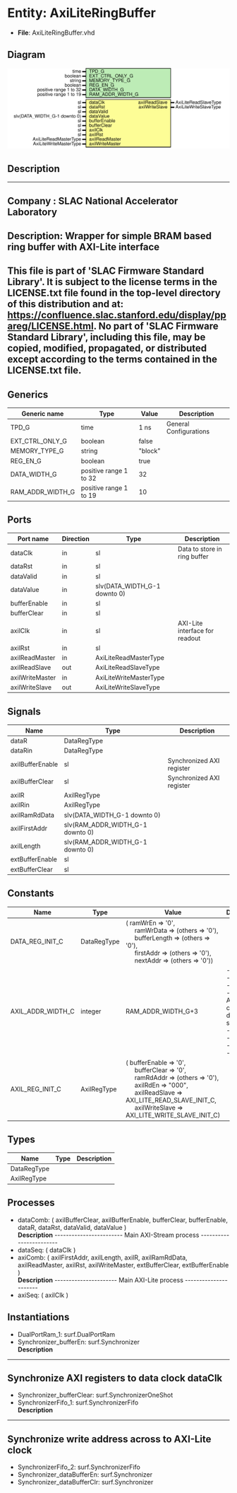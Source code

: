 # Entity: AxiLiteRingBuffer

- **File**: AxiLiteRingBuffer.vhd
## Diagram

![Diagram](AxiLiteRingBuffer.svg "Diagram")
## Description

-----------------------------------------------------------------------------
 Company    : SLAC National Accelerator Laboratory
-----------------------------------------------------------------------------
 Description: Wrapper for simple BRAM based ring buffer with AXI-Lite interface
-----------------------------------------------------------------------------
 This file is part of 'SLAC Firmware Standard Library'.
 It is subject to the license terms in the LICENSE.txt file found in the
 top-level directory of this distribution and at:
    https://confluence.slac.stanford.edu/display/ppareg/LICENSE.html.
 No part of 'SLAC Firmware Standard Library', including this file,
 may be copied, modified, propagated, or distributed except according to
 the terms contained in the LICENSE.txt file.
-----------------------------------------------------------------------------
## Generics

| Generic name     | Type                   | Value   | Description             |
| ---------------- | ---------------------- | ------- | ----------------------- |
| TPD_G            | time                   | 1 ns    | General Configurations  |
| EXT_CTRL_ONLY_G  | boolean                | false   |                         |
| MEMORY_TYPE_G    | string                 | "block" |                         |
| REG_EN_G         | boolean                | true    |                         |
| DATA_WIDTH_G     | positive range 1 to 32 | 32      |                         |
| RAM_ADDR_WIDTH_G | positive range 1 to 19 | 10      |                         |
## Ports

| Port name       | Direction | Type                         | Description                    |
| --------------- | --------- | ---------------------------- | ------------------------------ |
| dataClk         | in        | sl                           | Data to store in ring buffer   |
| dataRst         | in        | sl                           |                                |
| dataValid       | in        | sl                           |                                |
| dataValue       | in        | slv(DATA_WIDTH_G-1 downto 0) |                                |
| bufferEnable    | in        | sl                           |                                |
| bufferClear     | in        | sl                           |                                |
| axilClk         | in        | sl                           | AXI-Lite interface for readout |
| axilRst         | in        | sl                           |                                |
| axilReadMaster  | in        | AxiLiteReadMasterType        |                                |
| axilReadSlave   | out       | AxiLiteReadSlaveType         |                                |
| axilWriteMaster | in        | AxiLiteWriteMasterType       |                                |
| axilWriteSlave  | out       | AxiLiteWriteSlaveType        |                                |
## Signals

| Name             | Type                             | Description                |
| ---------------- | -------------------------------- | -------------------------- |
| dataR            | DataRegType                      |                            |
| dataRin          | DataRegType                      |                            |
| axilBufferEnable | sl                               |  Synchronized AXI register |
| axilBufferClear  | sl                               |  Synchronized AXI register |
| axilR            | AxilRegType                      |                            |
| axilRin          | AxilRegType                      |                            |
| axilRamRdData    | slv(DATA_WIDTH_G-1 downto 0)     |                            |
| axilFirstAddr    | slv(RAM_ADDR_WIDTH_G-1 downto 0) |                            |
| axilLength       | slv(RAM_ADDR_WIDTH_G-1 downto 0) |                            |
| extBufferEnable  | sl                               |                            |
| extBufferClear   | sl                               |                            |
## Constants

| Name              | Type        | Value                                                                                                                                                                                                                                                                                                                                                                                                                             | Description                                                                                   |
| ----------------- | ----------- | --------------------------------------------------------------------------------------------------------------------------------------------------------------------------------------------------------------------------------------------------------------------------------------------------------------------------------------------------------------------------------------------------------------------------------- | --------------------------------------------------------------------------------------------- |
| DATA_REG_INIT_C   | DataRegType |  (       ramWrEn      => '0',<br><span style="padding-left:20px">       ramWrData    => (others => '0'),<br><span style="padding-left:20px">       bufferLength => (others => '0'),<br><span style="padding-left:20px">       firstAddr    => (others => '0'),<br><span style="padding-left:20px">       nextAddr     => (others => '0'))                                                                                         |                                                                                               |
| AXIL_ADDR_WIDTH_C | integer     |  RAM_ADDR_WIDTH_G+3                                                                                                                                                                                                                                                                                                                                                                                                               | ------------------------------  AXI-Lite clock domain signals ------------------------------  |
| AXIL_REG_INIT_C   | AxilRegType |  (       bufferEnable   => '0',<br><span style="padding-left:20px">       bufferClear    => '0',<br><span style="padding-left:20px">       ramRdAddr      => (others => '0'),<br><span style="padding-left:20px">       axilRdEn       => "000",<br><span style="padding-left:20px">       axilReadSlave  => AXI_LITE_READ_SLAVE_INIT_C,<br><span style="padding-left:20px">       axilWriteSlave => AXI_LITE_WRITE_SLAVE_INIT_C) |                                                                                               |
## Types

| Name        | Type | Description |
| ----------- | ---- | ----------- |
| DataRegType |      |             |
| AxilRegType |      |             |
## Processes
- dataComb: ( axilBufferClear, axilBufferEnable, bufferClear, bufferEnable, dataR, dataRst,
                       dataValid, dataValue )
</br>**Description**
------------------------  Main AXI-Stream process ------------------------ 
- dataSeq: ( dataClk )
- axiComb: ( axilFirstAddr, axilLength, axilR, axilRamRdData, axilReadMaster, axilRst,
                      axilWriteMaster, extBufferClear, extBufferEnable )
</br>**Description**
----------------------  Main AXI-Lite process ---------------------- 
- axiSeq: ( axilClk )
## Instantiations

- DualPortRam_1: surf.DualPortRam
- Synchronizer_bufferEn: surf.Synchronizer
</br>**Description**
-----------------------------
 Synchronize AXI registers to data clock dataClk
-----------------------------

- Synchronizer_bufferClear: surf.SynchronizerOneShot
- SynchronizerFifo_1: surf.SynchronizerFifo
</br>**Description**
---------------------------------------------------
 Synchronize write address across to AXI-Lite clock
---------------------------------------------------

- SynchronizerFifo_2: surf.SynchronizerFifo
- Synchronizer_dataBufferEn: surf.Synchronizer
- Synchronizer_dataBufferClr: surf.Synchronizer
